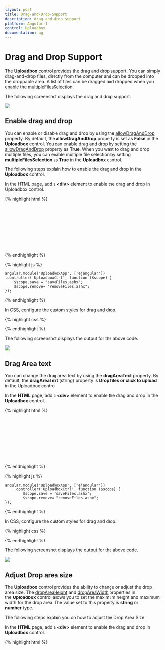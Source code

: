 ```yaml
---
layout: post
title: Drag-and-Drop-Support
description: drag and drop support
platform: Angular-1
control: Uploadbox
documentation: ug
---
```


# Drag and Drop Support

The **Uploadbox** control provides the drag and drop support. You can simply drag-and-drop files, directly from the computer and can be dropped into the droppable area. A list of files can be dragged and dropped when you enable the [multipleFilesSelection](https://help.syncfusion.com/api/js/ejuploadbox#members:multiplefilesselection).

The following screenshot displays the drag and drop support.

![](Drag-and-Drop-Support_images/Drag-and-Drop-Support_img1.png) 

## Enable drag and drop 

You can enable or disable drag and drop by using the [allowDragAndDrop](https://help.syncfusion.com/api/js/ejuploadbox#members:allowdraganddrop) property. By default, the **allowDragAndDrop** property is set as **False** in the **Uploadbox** control. You can enable drag and drop by setting the [allowDragAndDrop](https://help.syncfusion.com/api/js/ejuploadbox#members:allowdraganddrop) property as **True**. When you want to drag and drop multiple files, you can enable multiple file selection by setting **multipleFilesSelection** as **True** in the **Uploadbox** control.

The following steps explain how to enable the drag and drop in the **Uploadbox** control.

In the HTML page, add a **&lt;div&gt;** element to enable the drag and drop in Uploadbox control.

{% highlight html %}

<div class="frame">
    <div class="control">
        <div id="Uploadbox" ej-uploadbox e-saveurl="save" e-removeurl="remove" e-multiplefilesselection="true" e-allowdraganddrop="true"></div>
    </div>
</div>

{% endhighlight %}


{% highlight js %}

    angular.module('UploadboxApp', ['ejangular'])
    .controller('UploadboxCtrl', function ($scope) {
        $scope.save = "saveFiles.ashx";
        $scope.remove= "removeFiles.ashx";
    });

{% endhighlight %}

In CSS, configure the custom styles for drag and drop.

{% highlight css %}

<style>
    .frame {
        width: 500px;
        height: 100px;
        margin-top: 10%;
    }

    .control {
        width: 100%;
        height: 100%;
    }
</style>


{% endhighlight %}

The following screenshot displays the output for the above code.

![](Drag-and-Drop-Support_images/Drag-and-Drop-Support_img2.png) 

## Drag Area text

You can change the drag area text by using the **dragAreaText** property.  By default, the **dragAreaText** (string) property is **Drop files or click to upload** in the Uploadbox control.

In the **HTML** page, add a **&lt;div&gt;** element to enable the drag and drop in the **Uploadbox** control.

{% highlight html %}


<div class="frame">
    <div class="control">
        <div id="Uploadbox" ej-uploadbox e-saveurl="save" e-removeurl="remove" e-multiplefilesselection="true" e-allowdraganddrop="true" e-dropareatext="drop files here"></div>
    </div>
</div>


{% endhighlight %}

{% highlight js %}

    angular.module('UploadboxApp', ['ejangular'])
        .controller('UploadboxCtrl', function ($scope) {
            $scope.save = "saveFiles.ashx";
            $scope.remove= "removeFiles.ashx";
    });

{% endhighlight %}

In CSS, configure the custom styles for drag and drop.

{% highlight css %}


<style>
    .frame {
        width: 500px;
        height: 100px;
        margin-top: 10%;
    }

    .control {
        width: 100%;
        height: 100%;
    }
</style>


{% endhighlight %}

 The following screenshot displays the output for the above code.

![](Drag-and-Drop-Support_images/Drag-and-Drop-Support_img3.png) 

## Adjust Drop area size

The **Uploadbox** control provides the ability to change or adjust the drop area size. The [dropAreaHeight](https://help.syncfusion.com/api/js/ejuploadbox#members:dropareaheight) and [dropAreaWidth](https://help.syncfusion.com/api/js/ejuploadbox#members:dropareawidth) properties in the **Uploadbox** control allows you to set the maximum height and maximum width for the drop area. The value set to this property is **string** or **number** type.

The following steps explain you on how to adjust the Drop Area Size.

In the **HTML** page, add a **&lt;div&gt;** element to enable the drag and drop in **Uploadbox** control.

{% highlight html %}

<div class="control">
    <div id="Uploadbox" ej-uploadbox e-saveurl="save" e-removeurl="remove" e-multiplefilesselection="true" e-allowdraganddrop="true" e-dropareaheight="300px" e-dropareawidth="600px"></div>
</div>

{% endhighlight %}

{% highlight js %}

  angular.module('UploadboxApp', ['ejangular'])
        .controller('UploadboxCtrl', function ($scope) {
            $scope.save = "saveFiles.ashx";
            $scope.remove= "removeFiles.ashx";
   });

{% endhighlight %}

The following screenshot displays the output for the above code.

![](Drag-and-Drop-Support_images/Drag-and-Drop-Support_img4.png) 

## Drop area with Browse button behavior

You can click anywhere in the droppable area to browse and upload the files. The droppable area behaves like a browse button.

### Droppable area behavior

Enable the **allowDragAndDrop** property to achieve this feature. Next, set the [showBrowseButton](https://help.syncfusion.com/api/js/ejuploadbox#members:showbrowsebutton) as **False** in Uploadbox Control.

The following steps explain the droppable area containing the browse button behavior.

In the **HTML** page, add a **&lt;div&gt;** element to enable drag and drop in the **Uploadbox** control.

{% highlight html %}

<div class="frame">
    <div class="control">
        <div id="Uploadbox" ej-uploadbox e-saveurl="save" e-removeurl="remove" e-multiplefilesselection="true" e-allowdraganddrop="true" e-showbrowsebutton="false"></div>
    </div>
</div>


{% endhighlight %}

{% highlight js %}

    angular.module('UploadboxApp', ['ejangular'])
        .controller('UploadboxCtrl', function ($scope) {
            $scope.save = "saveFiles.ashx";
            $scope.remove= "removeFiles.ashx";
    });

{% endhighlight %}

In CSS, configure the custom styles for drag and drop.

{% highlight css %}

<style>
    .frame {
        width: 500px;
        height: 100px;
        margin-top: 10%;
    }

    .control {
        width: 100%;
        height: 100%;
    }
</style>

{% endhighlight %}

The following screenshot displays the output for the above code.

![](Drag-and-Drop-Support_images/Drag-and-Drop-Support_img5.png)